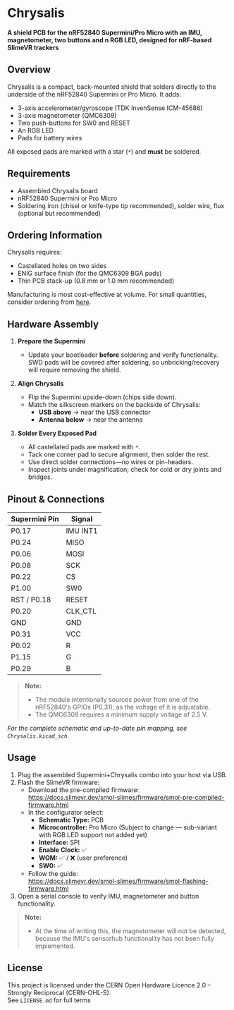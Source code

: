 # Chrysalis

**A shield PCB for the nRF52840 Supermini/Pro Micro with an IMU, magnetometer, two buttons and n RGB LED, designed for nRF-based SlimeVR trackers**

## Overview

Chrysalis is a compact, back-mounted shield that solders directly to the underside of the nRF52840 Supermini or Pro Micro. It adds:

- 3-axis accelerometer/gyroscope (TDK InvenSense ICM-45686)  
- 3-axis magnetometer (QMC6309)  
- Two push-buttons for SW0 and RESET 
- An RGB LED
- Pads for battery wires 

All exposed pads are marked with a star (`*`) and **must** be soldered.

## Requirements

- Assembled Chrysalis board
- nRF52840 Supermini or Pro Micro  
- Soldering iron (chisel or knife-type tip recommended), solder wire, flux (optional but recommended)

## Ordering Information

Chrysalis requires:
- Castellated holes on two sides  
- ENIG surface finish (for the QMC6309 BGA pads)  
- Thin PCB stack-up (0.8 mm or 1.0 mm recommended)

Manufacturing is most cost-effective at volume. For small quantities, consider ordering from [here](https://nekumori.pink/products/chysalis-v1_3).

## Hardware Assembly

1. **Prepare the Supermini**  
   - Update your bootloader **before** soldering and verify functionality. SWD pads will be covered after soldering, so unbricking/recovery will require removing the shield.  

2. **Align Chrysalis**  
   - Flip the Supermini upside-down (chips side down).  
   - Match the silkscreen markers on the backside of Chrysalis:  
     - **USB above** → near the USB connector 
     - **Antenna below** → near the antenna

3. **Solder Every Exposed Pad**  
   - All castellated pads are marked with `*`.  
   - Tack one corner pad to secure alignment, then solder the rest.  
   - Use direct solder connections—no wires or pin-headers.  
   - Inspect joints under magnification; check for cold or dry joints and bridges.

## Pinout & Connections

| Supermini Pin | Signal    |
|---------------|-----------|
| P0.17         | IMU INT1  |
| P0.24         | MISO      |
| P0.06         | MOSI      |
| P0.08         | SCK       |
| P0.22         | CS        |
| P1.00         | SW0       |
| RST / P0.18   | RESET     |
| P0.20         | CLK_CTL   |
| GND           | GND       |
| P0.31         | VCC       |
| P0.02         | R         |
| P1.15         | G         |
| P0.29         | B         |

> **Note:**  
> - The module intentionally sources power from one of the nRF52840's GPIOs (P0.31), as the voltage of it is adjustable.
> - The QMC6309 requires a minimum supply voltage of 2.5 V.

_For the complete schematic and up-to-date pin mapping, see `Chrysalis.kicad_sch`._

## Usage

1. Plug the assembled Supermini+Chrysalis combo into your host via USB.  
2. Flash the SlimeVR firmware:   
   - Download the pre-compiled firmware:  
     https://docs.slimevr.dev/smol-slimes/firmware/smol-pre-compiled-firmware.html 
   - In the configurator select:  
     - **Schematic Type:** PCB
     - **Microcontroller:** Pro Micro (Subject to change — sub-variant with RGB LED support not added yet)
     - **Interface:** SPI  
     - **Enable Clock:** ✅  
     - **WOM:** ✅ / ❌ (user preference)
     - **SW0:** ✅ 
    - Follow the guide:  
     https://docs.slimevr.dev/smol-slimes/firmware/smol-flashing-firmware.html 
3. Open a serial console to verify IMU, magnetometer and button functionality.

> **Note:**  
> - At the time of writing this, the magnetometer will not be detected, because the IMU's sensorhub functionality has not been fully implemented.

## License

This project is licensed under the CERN Open Hardware Licence 2.0 – Strongly Reciprocal (CERN-OHL-S).  
See `LICENSE.md` for full terms